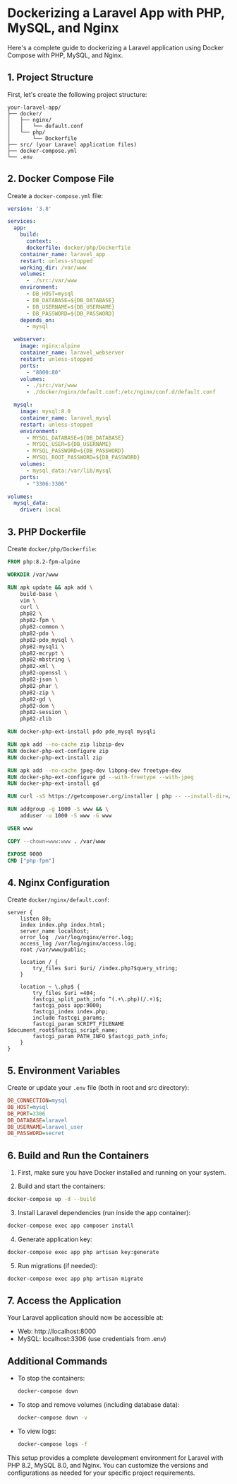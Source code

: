 # Dockerizing a Laravel App with PHP, MySQL, and Nginx

Here's a complete guide to dockerizing a Laravel application using Docker Compose with PHP, MySQL, and Nginx.

## 1. Project Structure

First, let's create the following project structure:

```
your-laravel-app/
├── docker/
│   ├── nginx/
│   │   └── default.conf
│   └── php/
│       └── Dockerfile
├── src/ (your Laravel application files)
├── docker-compose.yml
└── .env
```

## 2. Docker Compose File

Create a `docker-compose.yml` file:

```yaml
version: '3.8'

services:
  app:
    build:
      context: .
      dockerfile: docker/php/Dockerfile
    container_name: laravel_app
    restart: unless-stopped
    working_dir: /var/www
    volumes:
      - ./src:/var/www
    environment:
      - DB_HOST=mysql
      - DB_DATABASE=${DB_DATABASE}
      - DB_USERNAME=${DB_USERNAME}
      - DB_PASSWORD=${DB_PASSWORD}
    depends_on:
      - mysql

  webserver:
    image: nginx:alpine
    container_name: laravel_webserver
    restart: unless-stopped
    ports:
      - "8000:80"
    volumes:
      - ./src:/var/www
      - ./docker/nginx/default.conf:/etc/nginx/conf.d/default.conf

  mysql:
    image: mysql:8.0
    container_name: laravel_mysql
    restart: unless-stopped
    environment:
      - MYSQL_DATABASE=${DB_DATABASE}
      - MYSQL_USER=${DB_USERNAME}
      - MYSQL_PASSWORD=${DB_PASSWORD}
      - MYSQL_ROOT_PASSWORD=${DB_PASSWORD}
    volumes:
      - mysql_data:/var/lib/mysql
    ports:
      - "3306:3306"

volumes:
  mysql_data:
    driver: local
```

## 3. PHP Dockerfile

Create `docker/php/Dockerfile`:

```dockerfile
FROM php:8.2-fpm-alpine

WORKDIR /var/www

RUN apk update && apk add \
    build-base \
    vim \
    curl \
    php82 \
    php82-fpm \
    php82-common \
    php82-pdo \
    php82-pdo_mysql \
    php82-mysqli \
    php82-mcrypt \
    php82-mbstring \
    php82-xml \
    php82-openssl \
    php82-json \
    php82-phar \
    php82-zip \
    php82-gd \
    php82-dom \
    php82-session \
    php82-zlib

RUN docker-php-ext-install pdo pdo_mysql mysqli

RUN apk add --no-cache zip libzip-dev
RUN docker-php-ext-configure zip
RUN docker-php-ext-install zip

RUN apk add --no-cache jpeg-dev libpng-dev freetype-dev 
RUN docker-php-ext-configure gd --with-freetype --with-jpeg
RUN docker-php-ext-install gd

RUN curl -sS https://getcomposer.org/installer | php -- --install-dir=/usr/local/bin --filename=composer

RUN addgroup -g 1000 -S www && \
    adduser -u 1000 -S www -G www

USER www

COPY --chown=www:www . /var/www

EXPOSE 9000
CMD ["php-fpm"]
```

## 4. Nginx Configuration

Create `docker/nginx/default.conf`:

```nginx
server {
    listen 80;
    index index.php index.html;
    server_name localhost;
    error_log  /var/log/nginx/error.log;
    access_log /var/log/nginx/access.log;
    root /var/www/public;

    location / {
        try_files $uri $uri/ /index.php?$query_string;
    }

    location ~ \.php$ {
        try_files $uri =404;
        fastcgi_split_path_info ^(.+\.php)(/.+)$;
        fastcgi_pass app:9000;
        fastcgi_index index.php;
        include fastcgi_params;
        fastcgi_param SCRIPT_FILENAME $document_root$fastcgi_script_name;
        fastcgi_param PATH_INFO $fastcgi_path_info;
    }
}
```

## 5. Environment Variables

Create or update your `.env` file (both in root and src directory):

```ini
DB_CONNECTION=mysql
DB_HOST=mysql
DB_PORT=3306
DB_DATABASE=laravel
DB_USERNAME=laravel_user
DB_PASSWORD=secret
```

## 6. Build and Run the Containers

1. First, make sure you have Docker installed and running on your system.

2. Build and start the containers:

```bash
docker-compose up -d --build
```

3. Install Laravel dependencies (run inside the app container):

```bash
docker-compose exec app composer install
```

4. Generate application key:

```bash
docker-compose exec app php artisan key:generate
```

5. Run migrations (if needed):

```bash
docker-compose exec app php artisan migrate
```

## 7. Access the Application

Your Laravel application should now be accessible at:
- Web: http://localhost:8000
- MySQL: localhost:3306 (use credentials from .env)

## Additional Commands

- To stop the containers:
  ```bash
  docker-compose down
  ```

- To stop and remove volumes (including database data):
  ```bash
  docker-compose down -v
  ```

- To view logs:
  ```bash
  docker-compose logs -f
  ```

This setup provides a complete development environment for Laravel with PHP 8.2, MySQL 8.0, and Nginx. You can customize the versions and configurations as needed for your specific project requirements.